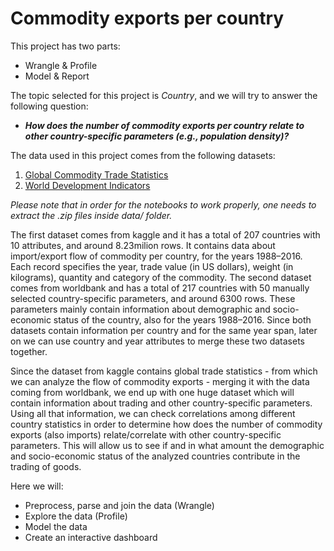 # Commodity exports per country

This project has two parts:

* Wrangle & Profile
* Model & Report

The topic selected for this project is *Country*, and we will try to answer the following question:

* ***How does the number of commodity exports per country relate to other country-specific parameters (e.g., population density)?***

The data used in this project comes from the following datasets:
1. [Global Commodity Trade Statistics](https://www.kaggle.com/unitednations/global-commodity-trade-statistics)
2. [World Development Indicators](https://databank.worldbank.org/source/world-development-indicators)

*Please note that in order for the notebooks to work properly, one needs to extract the .zip files inside data/ folder.*

The first dataset comes from kaggle and it has a total of 207 countries with 10 attributes, and around 8.23milion rows. It contains data about import/export flow of commodity per country, for the years 1988–2016. Each record specifies the year, trade value (in US dollars), weight (in kilograms), quantity and category of the commodity. The second dataset comes from worldbank and has a total of 217 countries with 50 manually selected country-specific parameters, and around 6300 rows. These parameters mainly contain information about demographic and socio-economic status of the country, also for the years 1988–2016. Since both datasets contain information per country and for the same year span, later on we can use country and year attributes to merge these two datasets together.

Since the dataset from kaggle contains global trade statistics - from which we can analyze the flow of commodity exports - merging it with the data coming from worldbank, we end up with one huge dataset which will contain information about trading and other country-specific parameters. Using all that information, we can check correlations among different country statistics in order to determine how does the number of commodity exports (also imports) relate/correlate with other country-specific parameters. This will allow us to see if and in what amount the demographic and socio-economic status of the analyzed countries contribute in the trading of goods.

Here we will:

* Preprocess, parse and join the data (Wrangle) 
* Explore the data (Profile)
* Model the data
* Create an interactive dashboard